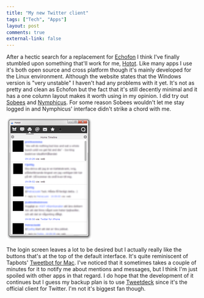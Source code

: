 ```yaml
---
title: "My new Twitter client"
tags: ["Tech", "Apps"]
layout: post
comments: true
external-link: false
---
```


After a hectic search for a replacement for [Echofon](http://blog.echofon.com/2012/10/changes-coming-for-echofon-desktop-users.html) I think I've finally stumbled upon something that'll work for me, [Hotot](http://hotot.org/). Like many apps I use it's both open source and cross platform though it's mainly developed for the Linux environment. Although the website states that the Windows version is "very unstable" I haven't had any problems with it yet. It's not as pretty and clean as Echofon but the fact that it's still decently minimal and it has a one column layout makes it worth using in my opinion. I did try out [Sobees](http://www.sobees.com/social-media-clients/sobees-desktop-application) and [Nymphicus](http://www.nymphicusapp.com/windows/). For some reason Sobees wouldn't let me stay logged in and Nymphicus' interface didn't strike a chord with me.

![Hotot](/images/blog/2012-10-22-hotot.png)

The login screen leaves a lot to be desired but I actually really like the buttons that's at the top of the default interface. It's quite reminiscent of Tapbots' [Tweetbot for Mac](https://itunes.apple.com/us/app/tweetbot-for-twitter/id557168941?mt=12). I've noticed that it sometimes takes a couple of minutes for it to notify me about mentions and messages, but I think I'm just spoiled with other apps in that regard. I do hope that the development of it continues but I guess my backup plan is to use [Tweetdeck](http://tweetdeck.com/) since it's the official client for Twitter. I'm not it's biggest fan though.
